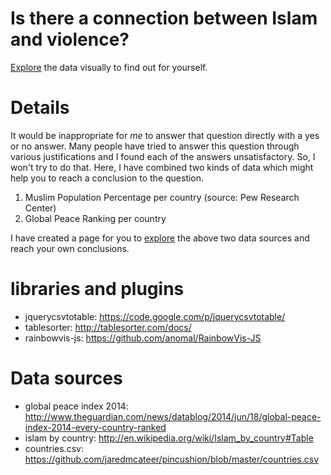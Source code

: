 # Is there a connection between Islam and violence?

[Explore](http://mr-chanakya.github.io/islam_and_violence/) the data visually to find out for yourself.

# Details

It would be inappropriate for *me* to answer that question directly with a yes or no answer. Many people have tried to answer this question through various justifications and I found each of the answers unsatisfactory. So, I won't try to do that. Here, I have combined two kinds of data which might help you to reach a conclusion to the question.

1. Muslim Population Percentage per country (source: Pew Research Center)
2. Global Peace Ranking per country 

I have created a page for you to [explore](http://mr-chanakya.github.io/islam_and_violence/) the above two data sources and reach your own conclusions.

# libraries and plugins
+ jquerycsvtotable: https://code.google.com/p/jquerycsvtotable/
+ tablesorter: http://tablesorter.com/docs/
+ rainbowvis-js: https://github.com/anomal/RainbowVis-JS

# Data sources

+ global peace index 2014: http://www.theguardian.com/news/datablog/2014/jun/18/global-peace-index-2014-every-country-ranked
+ islam by country: http://en.wikipedia.org/wiki/Islam_by_country#Table
+ countries.csv: https://github.com/jaredmcateer/pincushion/blob/master/countries.csv


